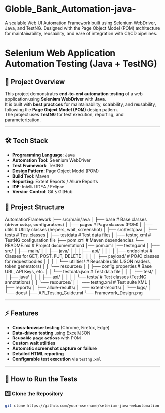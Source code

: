 # Globle_Bank_Automation-java-
A scalable Web UI Automation Framework built using Selenium WebDriver, Java, and TestNG. Designed with the Page Object Model (POM) architecture for maintainability, reusability, and ease of integration with CI/CD pipelines.

# Selenium Web Application Automation Testing (Java + TestNG)

## 📌 Project Overview
This project demonstrates **end-to-end automation testing** of a web application using **Selenium WebDriver** with **Java**.  
It is built with **best practices** for maintainability, scalability, and reusability, following the **Page Object Model (POM)** design pattern.  
The project uses **TestNG** for test execution, reporting, and parameterization.

---

## 🛠 Tech Stack
- **Programming Language**: Java
- **Automation Tool**: Selenium WebDriver
- **Test Framework**: TestNG
- **Design Pattern**: Page Object Model (POM)
- **Build Tool**: Maven
- **Reporting**: Extent Reports / Allure Reports
- **IDE**: IntelliJ IDEA / Eclipse
- **Version Control**: Git & GitHub



## 📂 Project Structure
AutomationFramework
├── src/main/java
│ ├── base # Base classes (driver setup, configurations)
│ ├── pages # Page classes (POM)
│ ├── utils # Utility classes (helpers, wait, screenshot)
│
├── src/test/java
│ ├── tests # Test classes
│ ├── testdata # Test data files
│
├── testng.xml # TestNG configuration file
├── pom.xml # Maven dependencies
└── README.md # Project documentationd
│── pom.xml
│── testng.xml
│
├── src/
│   ├── main/
│   │   ├── java/
│   │   │   ├── api/
│   │   │   │   ├── endpoints/          # Classes for GET, POST, PUT, DELETE
│   │   │   │   ├── payload/            # POJO classes for request bodies
│   │   │   │   └── utilities/          # Reusable utils (JSON readers, token generators)
│   │   └── resources/
│   │       ├── config.properties       # Base URL, API Keys, etc.
│   │       └── testdata.json           # Test data file
│   │
│   ├── test/
│   │   ├── java/
│   │   │   ├── api/
│   │   │   │   └── tests/              # Test classes (TestNG annotations)
│   │   └── resources/
│   │       └── testng.xml              # Test suite XML
│
├── reports/
│   ├── allure-results/
│   ├── extent-reports/
│   └── logs/
│
└── docs/
    ├── API_Testing_Guide.md
    └── Framework_Design.png


---

## ⚡ Features
- **Cross-browser testing** (Chrome, Firefox, Edge)
- **Data-driven testing** using Excel/JSON
- **Reusable page actions** with POM
- **Custom wait utilities**
- **Automatic screenshot capture on failure**
- **Detailed HTML reporting**
- **Configurable test execution** via `testng.xml`

---

## 🚀 How to Run the Tests

### 1️⃣ Clone the Repository
```bash
git clone https://github.com/your-username/selenium-java-webautomation.git




